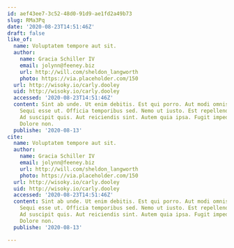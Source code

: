 ```yaml
---
id: aef43ee7-3c52-48d0-91d9-ae1fd2a49b73
slug: RMa3Pq
date: '2020-08-23T14:51:46Z'
draft: false
like_of:
  name: Voluptatem tempore aut sit.
  author:
    name: Gracia Schiller IV
    email: jolynn@feeney.biz
    url: http://will.com/sheldon_langworth
    photo: https://via.placeholder.com/150
  url: http://wisoky.io/carly.dooley
  uid: http://wisoky.io/carly.dooley
  accessed: '2020-08-23T14:51:46Z'
  content: Sint ab unde. Ut enim debitis. Est qui porro. Aut modi omnis. Ut qui magnam.
    Sequi esse ut. Officia temporibus sed. Nemo ut iusto. Est repellendus voluptas.
    Ad suscipit quis. Aut reiciendis sint. Autem quia ipsa. Fugit impedit recusandae.
    Dolore non.
  publishe: '2020-08-13'
cite:
  name: Voluptatem tempore aut sit.
  author:
    name: Gracia Schiller IV
    email: jolynn@feeney.biz
    url: http://will.com/sheldon_langworth
    photo: https://via.placeholder.com/150
  url: http://wisoky.io/carly.dooley
  uid: http://wisoky.io/carly.dooley
  accessed: '2020-08-23T14:51:46Z'
  content: Sint ab unde. Ut enim debitis. Est qui porro. Aut modi omnis. Ut qui magnam.
    Sequi esse ut. Officia temporibus sed. Nemo ut iusto. Est repellendus voluptas.
    Ad suscipit quis. Aut reiciendis sint. Autem quia ipsa. Fugit impedit recusandae.
    Dolore non.
  publishe: '2020-08-13'

---
```



